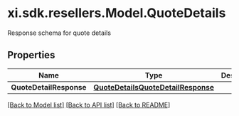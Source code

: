 # xi.sdk.resellers.Model.QuoteDetails
Response schema for quote details

## Properties

Name | Type | Description | Notes
------------ | ------------- | ------------- | -------------
**QuoteDetailResponse** | [**QuoteDetailsQuoteDetailResponse**](QuoteDetailsQuoteDetailResponse.md) |  | [optional] 

[[Back to Model list]](../README.md#documentation-for-models) [[Back to API list]](../README.md#documentation-for-api-endpoints) [[Back to README]](../README.md)

